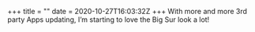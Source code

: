 +++
title = ""
date = 2020-10-27T16:03:32Z
+++
With more and more 3rd party Apps updating, I’m starting to love the Big Sur look a lot!


<!-- more -->